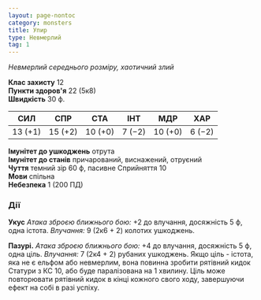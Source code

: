 ```yaml
---
layout: page-nontoc
category: monsters
title: Упир
type: Невмерлий
tag: 1
---
```


_Невмерлий середнього розміру, хаотичний злий_  

**Клас захисту** 12    
**Пункти здоров'я** 22 (5к8)    
**Швидкість** 30 ф.  

| СИЛ     | СПР     | СТА     | ІНТ    | МДР     | ХАР    |
| ------- | ------- | ------- | ------ | ------- | ------ |
| 13 (+1) | 15 (+2) | 10 (+0) | 7 (−2) | 10 (+0) | 6 (−2) |

**Імунітет до ушкоджень** отрута    
**Імунітет до станів** причарований, виснажений, отруєний    
**Чуття** темний зір 60 ф, пасивне Сприйняття 10    
**Мови** спільна    
**Небезпека** 1 (200 ПД)  

### Дії
**Укус** _Атака зброєю ближнього бою:_ +2 до влучання, досяжність 5 ф, одна істота. _Влучання:_ 9 (2к6 + 2) колотих ушкоджень.    

**Пазурі.** _Атака зброєю ближнього бою:_ +4 до влучання, досяжність 5 ф, одна ціль. _Влучання:_ 7 (2к4 + 2) рубаних ушкоджень. Якщо ціль - істота, яка не є ельфом або невмерлим, вона повинна зробити рятівний кидок Статури з КС 10, або буде паралізована на 1 хвилину. Ціль може повторювати рятівний кидок в кінці кожного свого ходу, завершуючи ефект на собі в разі успіху.
